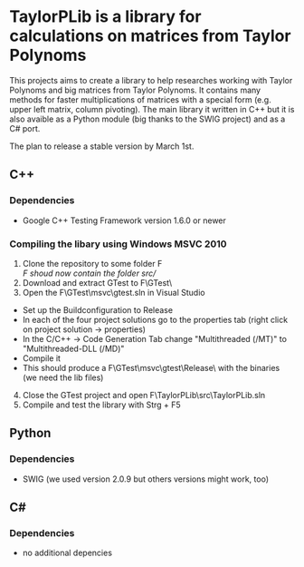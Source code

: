 TaylorPLib is a library for calculations on matrices from Taylor Polynoms
=========================================================================

This projects aims to create a library to help researches working with Taylor Polynoms and big matrices from Taylor Polynoms. It contains many methods for faster multiplications of matrices with a special form (e.g. upper left matrix, column pivoting). The main library it written in C++ but it is also avaible as a Python module (big thanks to the SWIG project) and as a C# port.

The plan to release a stable version by March 1st.


C++
---
### Dependencies
- Google C++ Testing Framework version 1.6.0 or newer

### Compiling the libary using Windows MSVC 2010
1. Clone the repository to some folder F  
   *F shoud now contain the folder src/*
2. Download and extract GTest to F\GTest\
3. Open the F\GTest\msvc\gtest.sln in Visual Studio 
- Set up the Buildconfiguration to Release
- In each of the four project solutions go to the properties tab (right click on project solution -> properties)
- In the C/C++ -> Code Generation Tab change "Multithreaded (/MT)" to "Multithreaded-DLL (/MD)"
- Compile it
- This should produce a F\GTest\msvc\gtest\Release\ with the binaries (we need the lib files)
4. Close the GTest project and open F\TaylorPLib\src\TaylorPLib.sln
5. Compile and test the library with Strg + F5


Python
------

### Dependencies
- SWIG (we used version 2.0.9 but others versions might work, too)


C#
--

### Dependencies
- no additional depencies
